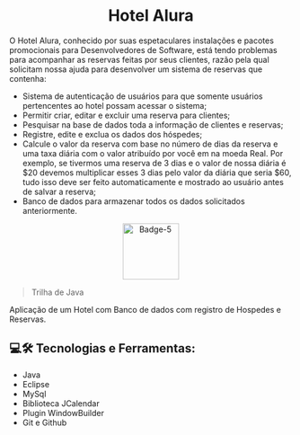 <h1 align="center"> Hotel Alura</h1>
O Hotel Alura, conhecido por suas espetaculares instalações e pacotes promocionais para Desenvolvedores de Software, está tendo problemas para acompanhar as reservas feitas por seus clientes, razão pela qual solicitam nossa ajuda para desenvolver um sistema de reservas que contenha:

- Sistema de autenticação de usuários para que somente usuários pertencentes ao hotel possam acessar o sistema;
- Permitir criar, editar e excluir uma reserva para clientes;
- Pesquisar na base de dados toda a informação de clientes e reservas;
- Registre, edite e exclua os dados dos hóspedes;
- Calcule o valor da reserva com base no número de dias da reserva e uma taxa diária com o valor atribuído por você em na moeda Real. Por exemplo, se tivermos uma reserva de 3 dias e o valor de nossa diária é $20 devemos multiplicar esses 3 dias pelo valor da diária que seria $60, tudo isso deve ser feito automaticamente e mostrado ao usuário antes de salvar a reserva;
- Banco de dados para armazenar todos os dados solicitados anteriormente.

<p align="center">
<img alt="Badge-5" height="100" width="100" src="https://i.imgur.com/w6P6ME3.png"/>
</p>

> Trilha de Java
  
  Aplicação de um Hotel com Banco de dados com registro de Hospedes e Reservas.

  ## 💻🛠 Tecnologias e Ferramentas: 
- Java
- Eclipse
- MySql
- Biblioteca JCalendar
- Plugin WindowBuilder
- Git e Github
